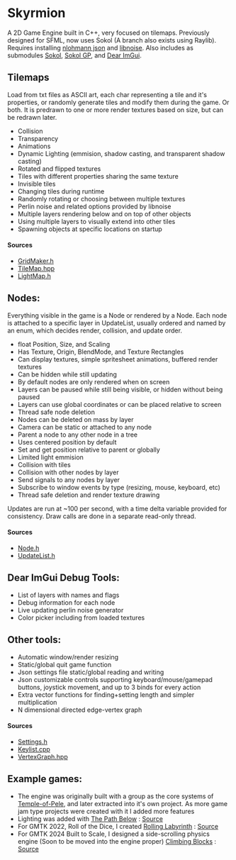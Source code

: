 # Skyrmion
A 2D Game Engine built in C++, very focused on tilemaps.
Previously designed for SFML, now uses Sokol (A branch also exists using Raylib).
Requires installing [nlohmann json](https://json.nlohmann.me/) and [libnoise](https://libnoise.sourceforge.net/).
Also includes as submodules [Sokol](https://github.com/floooh/sokol), [Sokol GP](https://github.com/edubart/sokol_gp), and [Dear ImGui](https://github.com/ocornut/imgui).

## Tilemaps

Load from txt files as ASCII art, each char representing a tile and it's properties, or randomly generate tiles and modify them during the game. Or both. It is predrawn to one or more render textures based on size, but can be redrawn later.

- Collision
- Transparency
- Animations
- Dynamic Lighting (emmision, shadow casting, and transparent shadow casting)
- Rotated and flipped textures
- Tiles with different properties sharing the same texture
- Invisible tiles
- Changing tiles during runtime
- Randomly rotating or choosing between multiple textures
- Perlin noise and related options provided by libnoise
- Multiple layers rendering below and on top of other objects
- Using multiple layers to visually extend into other tiles
- Spawning objects at specific locations on startup

#### Sources
- [GridMaker.h](https://github.com/stuin/Skyrmion/blob/main/tiling/GridMaker.h)
- [TileMap.hpp](https://github.com/stuin/Skyrmion/blob/main/tiling/TileMap.hpp)
- [LightMap.h](https://github.com/stuin/Skyrmion/blob/main/tiling/LightMap.h)

## Nodes:
Everything visible in the game is a Node or rendered by a Node.
Each node is attached to a specific layer in UpdateList, usually ordered and named by an enum, which decides render, collision, and update order.

- float Position, Size, and Scaling
- Has Texture, Origin, BlendMode, and Texture Rectangles
- Can display textures, simple spritesheet animations, buffered render textures
- Can be hidden while still updating
- By default nodes are only rendered when on screen
- Layers can be paused while still being visible, or hidden without being paused
- Layers can use global coordinates or can be placed relative to screen
- Thread safe node deletion
- Nodes can be deleted on mass by layer
- Camera can be static or attached to any node
- Parent a node to any other node in a tree
- Uses centered position by default
- Set and get position relative to parent or globally
- Limited light emmision
- Collision with tiles
- Collision with other nodes by layer
- Send signals to any nodes by layer
- Subscribe to window events by type (resizing, mouse, keyboard, etc)
- Thread safe deletion and render texture drawing

Updates are run at ~100 per second, with a time delta variable provided for consistency. Draw calls are done in a separate read-only thread.

#### Sources
- [Node.h](https://github.com/stuin/Skyrmion/blob/main/core/Node.h)
- [UpdateList.h](https://github.com/stuin/Skyrmion/blob/main/core/UpdateList.h)

## Dear ImGui Debug Tools:
- List of layers with names and flags
- Debug information for each node
- Live updating perlin noise generator
- Color picker including from loaded textures

## Other tools:

- Automatic window/render resizing
- Static/global quit game function
- Json settings file static/global reading and writing  
- Json customizable controls supporting keyboard/mouse/gamepad buttons, joystick movement, and up to 3 binds for every action
- Extra vector functions for finding+setting length and simpler multiplication
- N dimensional directed edge-vertex graph

#### Sources
- [Settings.h](https://github.com/stuin/Skyrmion/blob/main/input/Settings.h)
- [Keylist.cpp](https://github.com/stuin/Skyrmion/blob/main/input/Keylist.cpp)
- [VertexGraph.hpp](https://github.com/stuin/Skyrmion/blob/main/util/VertexGraph.hpp)

## Example games:
- The engine was originally built with a group as the core systems of [Temple-of-Pele](https://github.com/skyrmiongames/Temple-of-Pele), and later extracted into it's own project. As more game jam type projects were created with it I added more features
- Lighting was added with [The Path Below](https://stuin.itch.io/the-path-below) : [Source](https://github.com/stuin/ThePathBelow)
- For GMTK 2022, Roll of the Dice, I created [Rolling Labyrinth](https://stuin.itch.io/rolling-labyrinth) : [Source](https://github.com/stuin/RollingLabyrinth)
- For GMTK 2024 Built to Scale, I designed a side-scrolling physics engine (Soon to be moved into the engine proper) [Climbing Blocks](https://stuin.itch.io/climbing-blocks) : [Source](https://github.com/stuin/ClimbingBlocks)